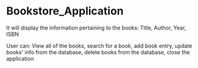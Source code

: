 # Bookstore_Application

It will display the information pertaining to the books:
Title, Author, Year, ISBN

User can:
View all of the books, search for a book, add book entry, update books' info from the database, delete books from the database, close the application

